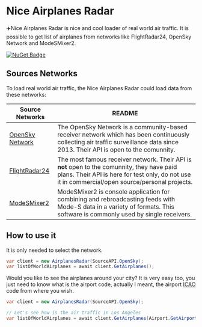 # Nice Airplanes Radar
:airplane:Nice Airplanes Radar is nice and cool loader of real world air traffic. It is possible to get list of airplanes from networks like FlightRadar24, OpenSky Network and ModeSMixer2.

[![NuGet Badge](https://buildstats.info/nuget/NiceAirplanesRadar)](https://www.nuget.org/packages/NiceAirplanesRadar/)

## Sources Networks

To load real world air traffic, the Nice Airplanes Radar could load data from these networks:

| Source Networks | README |
| ------ | ------ |
| [OpenSky Network](https://opensky-network.org/) |The OpenSky Network is a community-based receiver network which has been continuously collecting air traffic surveillance data since 2013. Their API is open to the comunnity. |
| [FlightRadar24](http://www.flightradar24.com/) | The most famous receiver network. Their API is **not** open to the comunnity, they have paid plans. Their API is here for test only, do not use it in commercial/open source/personal projects. |
[ModeSMixer2](http://xdeco.org/?page_id=48) | ModeSMixer2 is console application for combining and rebroadcasting feeds with Mode-S data in a variety of formats. This software is commonly used by single receivers. |

## How to use it

It is only needed to select the network.

```csharp
var client = new AirplanesRadar(SourceAPI.OpenSky);
var listOfWorldAirplanes = await client.GetAirplanes();
```

Would you like to see the airplanes around your city? It is very easy too, you just need to know what is the airport code, actually I meant, the airport [ICAO](https://en.wikipedia.org/wiki/ICAO_airport_code) code from where you wish.

```csharp
var client = new AirplanesRadar(SourceAPI.OpenSky);

// Let's see how is the air traffic in Los Angeles
var listOfWorldAirplanes = await client.GetAirplanes(Airport.GetAirportByICAO("KLAX").Position);
```
